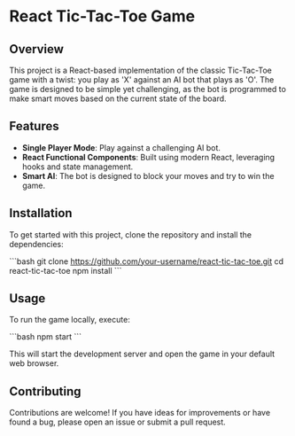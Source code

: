 # React Tic-Tac-Toe Game

## Overview

This project is a React-based implementation of the classic Tic-Tac-Toe game with a twist: you play as 'X' against an AI bot that plays as 'O'. The game is designed to be simple yet challenging, as the bot is programmed to make smart moves based on the current state of the board.

## Features

- **Single Player Mode**: Play against a challenging AI bot.
- **React Functional Components**: Built using modern React, leveraging hooks and state management.
- **Smart AI**: The bot is designed to block your moves and try to win the game.

## Installation

To get started with this project, clone the repository and install the dependencies:

\`\`\`bash
git clone https://github.com/your-username/react-tic-tac-toe.git
cd react-tic-tac-toe
npm install
\`\`\`

## Usage

To run the game locally, execute:

\`\`\`bash
npm start
\`\`\`

This will start the development server and open the game in your default web browser.

## Contributing

Contributions are welcome! If you have ideas for improvements or have found a bug, please open an issue or submit a pull request.
